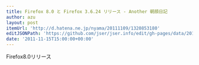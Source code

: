 ```yaml
---
title: Firefox 8.0 と Firefox 3.6.24 リリース - Another 朝顔日記
author: azu
layout: post
itemUrl: 'http://d.hatena.ne.jp/nyama/20111109/1320853180'
editJSONPath: 'https://github.com/jser/jser.info/edit/gh-pages/data/2011/11/index.json'
date: '2011-11-15T15:00:00+00:00'
---
```

Firefox8.0リリース
